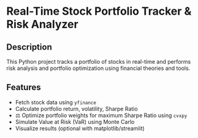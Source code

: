 # Real-Time Stock Portfolio Tracker & Risk Analyzer

## Description
This Python project tracks a portfolio of stocks in real-time and performs risk analysis and portfolio optimization using financial theories and tools.

## Features
-  Fetch stock data using `yfinance`
-  Calculate portfolio return, volatility, Sharpe Ratio
- ⚖ Optimize portfolio weights for maximum Sharpe Ratio using `cvxpy`
-  Simulate Value at Risk (VaR) using Monte Carlo
-  Visualize results (optional with matplotlib/streamlit)


